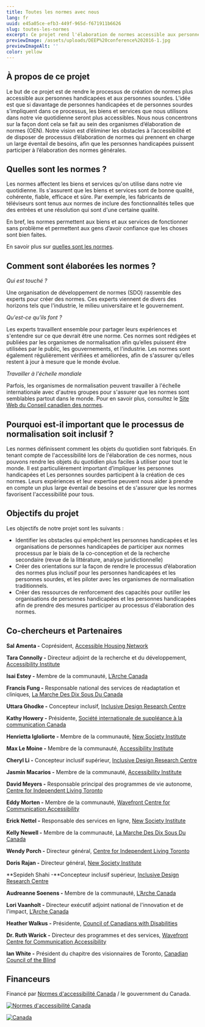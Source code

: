 ```yaml
---
title: Toutes les normes avec nous
lang: fr
uuid: e45a05ce-efb3-449f-965d-f671911b6626
slug: toutes-les-normes
excerpt: Ce projet rend l'élaboration de normes accessible aux personnes handicapées et aux personnes sourdes, garantissant ainsi que les biens et services sont inclusifs. Nous nous efforçons d'éliminer les obstacles au sein des organismes d'élaboration de normes (OEN) afin de soutenir la pleine participation.
previewImage: /assets/uploads/DEEP%20conference%202016-1.jpg
previewImageAlt: ''
color: yellow
---
```

## À propos de ce projet

Le but de ce projet est de rendre le processus de création de normes plus accessible aux personnes handicapées et aux personnes sourdes. L'idée est que si davantage de personnes handicapées et de personnes sourdes s'impliquent dans ce processus, les biens et services que nous utilisons dans notre vie quotidienne seront plus accessibles. Nous nous concentrons sur la façon dont cela se fait au sein des organismes d’élaboration de normes (OEN). Notre vision est d’éliminer les obstacles à l’accessibilité et de disposer de processus d’élaboration de normes qui prennent en charge un large éventail de besoins, afin que les personnes handicapées puissent participer à l’élaboration des normes générales.

## Quelles sont les normes ?

Les normes affectent les biens et services qu'on utilise dans notre vie quotidienne. Ils s'assurent que les biens et services sont de bonne qualité, cohérente, fiable, efficace et sûre. Par exemple, les fabricants de téléviseurs sont tenus aux normes de inclure des fonctionnalités telles que des entrées et une résolution qui sont d'une certaine qualité.

En bref, les normes permettent aux biens et aux services de fonctionner sans problème et permettent aux gens d’avoir confiance que les choses sont bien faites.

En savoir plus sur [quelles sont les normes](https://www.youtube.com/watch?si=VY_Y8Yv4Z4kmKDcG&v=S47SCjCYJHo&feature=youtu.be).

## Comment sont élaborées les normes ?

_Qui est touché ?_

Une organisation de développement de normes (SDO) rassemble des experts pour créer des normes. Ces experts viennent de divers des horizons tels que l'industrie, le milieu universitaire et le gouvernement.

_Qu'est-ce qu'ils font ?_

Les experts travaillent ensemble pour partager leurs expériences et s'entendre sur ce que devrait être une norme.
Ces normes sont rédigées et publiées par les organismes de normalisation afin qu’elles puissent être utilisées par le public, les gouvernements,
et l'industrie. Les normes sont également régulièrement vérifiées et améliorées, afin de s'assurer qu'elles restent à jour à mesure que le monde évolue.

_Travailler à l'échelle mondiale_

Parfois, les organismes de normalisation peuvent travailler à l'échelle internationale avec d'autres groupes pour s'assurer que les normes sont semblables partout dans le monde.
Pour en savoir plus, consultez le
[Site Web du Conseil canadien des normes](https://scc-ccn.ca/standards/how-standards-are-developed/how-national-standards-are-developed).

## Pourquoi est-il important que le processus de normalisation soit inclusif ?

Les normes définissent comment les objets du quotidien sont fabriqués. En tenant compte de l'accessibilité lors de l'élaboration de ces normes, nous pouvons
rendre les objets du quotidien plus faciles à utiliser pour tout le monde. Il est particulièrement important d’impliquer les personnes handicapées et
Les personnes sourdes participent à la création de ces normes. Leurs expériences et leur expertise peuvent nous aider à prendre en compte un plus large éventail de besoins
et de s'assurer que les normes favorisent l'accessibilité pour tous.

## Objectifs du projet

Les objectifs de notre projet sont les suivants :

- Identifier les obstacles qui empêchent les personnes handicapées et les organisations de personnes handicapées de participer aux normes
processus par le biais de la co-conception et de la recherche secondaire (revue de la littérature, analyse juridictionnelle)
- Créer des orientations sur la façon de rendre le processus d’élaboration des normes plus inclusif pour les personnes handicapées
et les personnes sourdes, et les piloter avec les organismes de normalisation traditionnels.
- Créer des ressources de renforcement des capacités pour outiller les organisations de personnes handicapées et les personnes handicapées afin de prendre des mesures
participer au processus d'élaboration des normes.

## Co-chercheurs et Partenaires

**Sal Amenta -** Coprésident, [Accessible Housing Network](https://www.accessiblehousingnetwork.org/) 

**Tara Connolly -** Directeur adjoint de la recherche et du développement, [Accessibility Institute](https://carleton.ca/accessibility-institute/)

**Isai Estey -** Membre de la communauté, [L’Arche Canada](https://larche.ca/fr/)

**Francis Fung -** Responsable national des services de réadaptation et cliniques, [ La Marche Des Dix Sous Du Canada](https://www.marchofdimes.ca/fr-ca) 

 **Uttara Ghodke -** Concepteur inclusif, [Inclusive Design Research Centre](https://idrc.ocadu.ca/)

**Kathy Howery -** Présidente, [Société internationale de suppléance à la communication Canada](https://isaac-canada.org/)

**Henrietta Igloliorte -** Membre de la communauté, [New Society Institute](https://newsocietyinstitute.ca/)

**Max Le Moine -**  Membre de la communauté, [Accessibility Institute](https://carleton.ca/accessibility-institute/)

**Cheryl Li -** Concepteur inclusif supérieur, [Inclusive Design Research Centre](https://idrc.ocadu.ca/)

**Jasmin Macarios -**  Membre de la communauté, [Accessibility Institute](https://carleton.ca/accessibility-institute/)

**David Meyers -** Responsable principal des programmes de vie autonome, [Centre for Independent Living Toronto](https://cilt.ca/)

**Eddy Morten -** Membre de la communauté, [Wavefront Centre for Communication Accessibility](https://www.wavefrontcentre.ca/)

**Erick Nettel -** Responsable des services en ligne, [New Society Institute](https://newsocietyinstitute.ca/)

**Kelly Newell -** Membre de la communauté, [La Marche Des Dix Sous Du Canada](https://www.marchofdimes.ca/fr-ca)

**Wendy Porch -** Directeur général, [Centre for Independent Living Toronto](https://cilt.ca/)

**Doris Rajan -** Directeur général, [New Society Institute](https://newsocietyinstitute.ca/)

 **Sepideh Shahi -**Concepteur inclusif supérieur, [Inclusive Design Research Centre](https://idrc.ocadu.ca/)

**Audreanne Soenens -** Membre de la communauté, [L’Arche Canada](https://larche.ca/fr/)

**Lori Vaanholt -** Directeur exécutif adjoint national de l'innovation et de l'impact, [L’Arche Canada](https://larche.ca/fr/) 

**Heather Walkus -** Présidente, [Council of Canadians with Disabilities](http://www.ccdonline.ca/fr/)

**Dr. Ruth Warick -** Directeur des programmes et des services, [Wavefront Centre for Communication Accessibility](https://www.wavefrontcentre.ca/)

**Ian White -** Président du chapitre des visionnaires de Toronto, [Canadian Council of the Blind](http://www.ccbtorontovisionaries.ca/)

## Financeurs

Financé par [Normes d'accessibilité Canada](https://accessibilite.canada.ca) / le gouvernment du Canada.

[![Normes d'accessibilité Canada](/assets/uploads/asc.png)](https://accessibilite.canada.ca/)

[![Canada](/assets/uploads/canada.svg)](https://www.canada.ca/fr.html)
